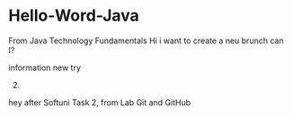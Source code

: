 # Hello-Word-Java
From Java Technology Fundamentals
Hi
i want to create a neu brunch
can I?


information
new try

2.
hey 
after Softuni Task 2, from Lab Git and GitHub
